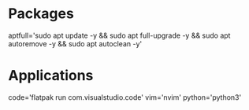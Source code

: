# Packages
aptfull='sudo apt update -y && sudo apt full-upgrade -y && sudo apt autoremove -y && sudo apt autoclean -y'

# Applications
code='flatpak run com.visualstudio.code'
vim='nvim'
python='python3'

